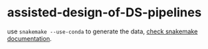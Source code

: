 # assisted-design-of-DS-pipelines

use ```snakemake --use-conda``` to generate the data, [check snakemake documentation](https://snakemake.readthedocs.io/en/stable/).
